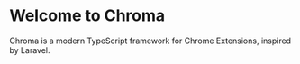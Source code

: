 # Welcome to Chroma

Chroma is a modern TypeScript framework for Chrome Extensions, inspired by Laravel.